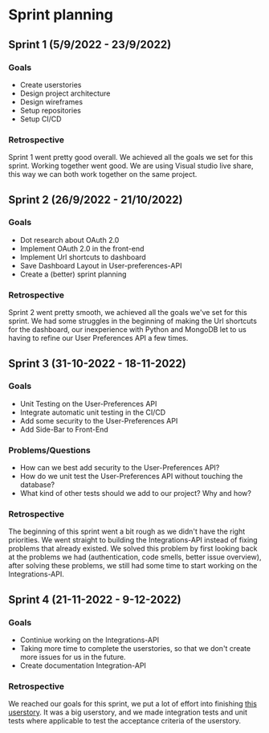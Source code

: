 # Sprint planning

## Sprint 1 (5/9/2022 - 23/9/2022)
### Goals
- Create userstories
- Design project architecture
- Design wireframes
- Setup repositories
- Setup CI/CD

### Retrospective
Sprint 1 went pretty good overall. 
We achieved all the goals we set for this sprint.
Working together went good. 
We are using Visual studio live share, this way we can both work together on the same project.

## Sprint 2 (26/9/2022 - 21/10/2022)
### Goals
- Dot research about OAuth 2.0
- Implement OAuth 2.0 in the front-end
- Implement Url shortcuts to dashboard
- Save Dashboard Layout in User-preferences-API
- Create a (better) sprint planning

### Retrospective
Sprint 2 went pretty smooth, we achieved all the goals we've set for this sprint.
We had some struggles in the beginning of making the Url shortcuts for the dashboard, our inexperience with Python and MongoDB let to us having to refine our User Preferences API a few times.

## Sprint 3 (31-10-2022 - 18-11-2022)
### Goals
- Unit Testing on the User-Preferences API
- Integrate automatic unit testing in the CI/CD
- Add some security to the User-Preferences API
- Add Side-Bar to Front-End

### Problems/Questions
- How can we best add security to the User-Preferences API?
- How do we unit test the User-Preferences API without touching the database?
- What kind of other tests should we add to our project? Why and how?

### Retrospective
The beginning of this sprint went a bit rough as we didn't have the right priorities. We went straight to building the Integrations-API instead of fixing problems that already existed. We solved this problem by first looking back at the problems we had (authentication, code smells, better issue overview), after solving these problems, we still had some time to start working on the Integrations-API.

## Sprint 4 (21-11-2022 - 9-12-2022)
### Goals
- Continiue working on the Integrations-API
- Taking more time to complete the userstories, so that we don't create more issues for us in the future.
- Create documentation Integration-API

### Retrospective
We reached our goals for this sprint, we put a lot of effort into finishing [this userstory](https://github.com/IPS3-DB04-Teun-Mos-Lukas-Jansen/.github/issues/3).
It was a big userstory, and we made integration tests and unit tests where applicable to test the acceptance criteria of the userstory.

